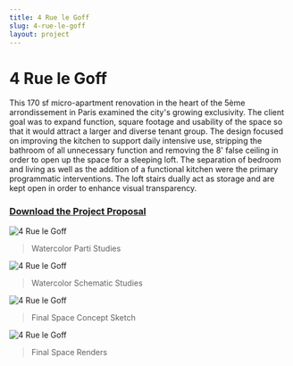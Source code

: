 ```yaml
---
title: 4 Rue le Goff
slug: 4-rue-le-goff
layout: project
---
```

# 4 Rue le Goff

This 170 sf micro-apartment renovation in the heart of the 5ème arrondissement in Paris examined the city's growing exclusivity. The client goal was to expand function, square footage and usability of the space so that it would attract a larger and diverse tenant group. The design focused on improving the kitchen to support daily intensive use, stripping the bathroom of all unnecessary function and removing the 8' false ceiling in order to open up the space for a sleeping loft. The separation of bedroom and living as well as the addition of a functional kitchen were the primary programmatic interventions. The loft stairs dually act as storage and are kept open in order to enhance visual transparency.

### [Download the Project Proposal](/assets/pdf/project-proposal.pdf)

![4 Rue le Goff](4-rue-le-goff/4rlg-concept.png)
> Watercolor Parti Studies

![4 Rue le Goff](4-rue-le-goff/4rlg-schematic.png)
> Watercolor Schematic Studies

![4 Rue le Goff](4-rue-le-goff/4rlg-sketch.png)
> Final Space Concept Sketch

![4 Rue le Goff](4-rue-le-goff/views.png)
> Final Space Renders